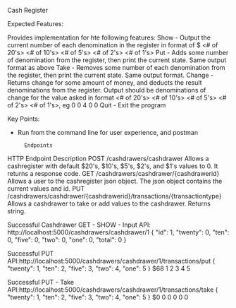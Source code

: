 Cash Register

Expected Features:

Provides implementation for hte following features:
Show - Output the current number of each denomination in the register in format of
        $<total> <# of 20's> <# of 10's> <# of 5's> <# of 2's> <# of 1's> 
Put - Adds some number of denomination from the register, then print the current state. Same output format as above
Take - Removes some number of each denomination from the register, then print the current state. Same output format.
Change - Returns change for some amount of money, and deducts the result denominations from the register.
        Output should be denominations of change for the value asked in format
        <# of 20's> <# of 10's> <# of 5's> <# of 2's> <# of 1's>, eg 0 0 4 0 0
Quit - Exit the program

Key Points:
- Run from the command line for user experience, and postman

        Endpoints

HTTP	Endpoint	Description
POST	/cashdrawers/cashdrawer Allows a cashregister with default $20's, $10's, $5's, $2's, and $1's values to 0. It returns a response code.
GET	/cashdrawers/cashdrawer/{cashdrawerid}	Allows a user to the cashregister json object. The json object contains the current values and id.
PUT	/cashdrawers/cashdrawer/{cashdrawerid}/transactions/{transactiontype} Allows a cashdrawer to take or add values to the cashdrawer. Returns string.

Successful Cashdrawer GET - SHOW - Input API: http://localhost:5000/cashdrawers/cashdrawer/1
{
    "id": 1,
    "twenty": 0,
    "ten": 0,
    "five": 0,
    "two": 0,
    "one": 0,
    "total": 0
}
        
Successful PUT API:http://localhost:5000/cashdrawers/cashdrawer/1/transactions/put 
 {
    "twenty": 1,
    "ten": 2,
    "five": 3,
    "two": 4,
    "one": 5
}
$68 1 2 3 4 5

Successful PUT - Take API:http://localhost:5000/cashdrawers/cashdrawer/1/transactions/take
 {
    "twenty": 1,
    "ten": 2,
    "five": 3,
    "two": 4,
    "one": 5
}
$0 0 0 0 0 0
